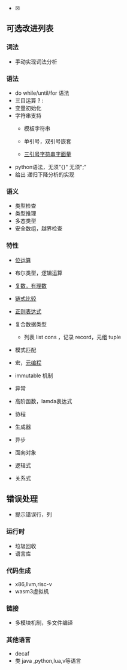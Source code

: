 - [x] 

## 可选改进列表

### 词法
- 手动实现词法分析

### 语法

- do while/until/for 语法
- 三目运算  ? :
- 变量初始化
- 字符串支持
  - 模板字符串
  - 单引号，双引号嵌套
  
  - [三引号字符串字面量](https://cn.julialang.org/JuliaZH.jl/latest/manual/strings/#三引号字符串字面量)
- python语法，无须"{}" 无须";"
- 给出 递归下降分析的实现

### 语义
- 类型检查
- 类型推理
- 多态类型
- 安全数组，越界检查

### 特性
- [位运算](https://cn.julialang.org/JuliaZH.jl/latest/manual/mathematical-operations/#位运算符)
- 布尔类型，逻辑运算
- [复数，有理数](https://cn.julialang.org/JuliaZH.jl/latest/manual/complex-and-rational-numbers/)
- [链式比较](https://cn.julialang.org/JuliaZH.jl/latest/manual/mathematical-operations/#链式比较)
- [正则表达式](https://cn.julialang.org/JuliaZH.jl/latest/manual/strings/#正则表达式)
- 复合数据类型
  
  - 列表 list cons ，记录 record，元组 tuple
- 模式匹配
- 宏，[元编程](https://cn.julialang.org/JuliaZH.jl/latest/manual/metaprogramming/)
- immutable 机制
- 异常
- 高阶函数，lamda表达式
- 协程
- 生成器
- 异步
- 面向对象
- 逻辑式
- 关系式

## 错误处理
- 提示错误行，列

### 运行时
- 垃圾回收
- 语言库

### 代码生成
- x86,llvm,risc-v
- wasm3虚拟机

### 链接
- 多模块机制，多文件编译

### 其他语言
- decaf
- 类 java ,python,lua,v等语言

